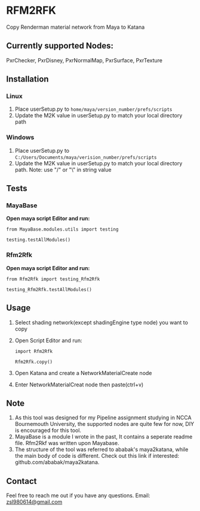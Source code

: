 # RFM2RFK
Copy Renderman material network from Maya to Katana

## Currently supported Nodes:
PxrChecker, PxrDisney, PxrNormalMap, PxrSurface, PxrTexture

## Installation
### Linux
1. Place userSetup.py to `home/maya/version_number/prefs/scripts`
2. Update the M2K value in userSetup.py to match your local directory path
### Windows
1. Place userSetup.py to `C:/Users/Documents/maya/verision_number/prefs/scripts`
2. Update the M2K value in userSetup.py to match your local directory path. Note: use "/" or "\\" in string value

## Tests
### MayaBase
**Open maya script Editor and run:**

`from MayaBase.modules.utils import testing` 

`testing.testAllModules()`

### Rfm2Rfk
**Open maya script Editor and run:**

`from Rfm2Rfk import testing_Rfm2Rfk`

`testing_Rfm2Rfk.testAllModules()`

## Usage
1. Select shading network(except shadingEngine type node) you want to copy
2. Open Script Editor and run:

    `import Rfm2Rfk`

    `Rfm2Rfk.copy()`
3. Open Katana and create a NetworkMaterialCreate node
4. Enter NetworkMaterialCreat node then paste(ctrl+v)

## Note
1. As this tool was designed for my Pipeline assignment studying in NCCA Bournemouth University, the supported nodes are quite few for now, DIY is encouraged for this tool.
2. MayaBase is a module I wrote in the past, It contains a seperate readme file. Rfm2Rkf was written upon Mayabase.
3. The structure of the tool was referred to ababak's maya2katana, while the main body of code is different. Check out this link if interested: github.com/ababak/maya2katana.

## Contact
Feel free to reach me out if you have any questions.
Email: zsl980614@gmail.com
